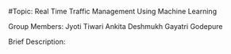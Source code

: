 #Topic:
Real Time Traffic Management Using Machine Learning

Group Members:
Jyoti Tiwari
Ankita Deshmukh
Gayatri Godepure

Brief Description:
